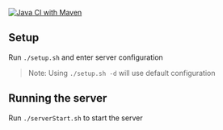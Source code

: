 [![Java CI with Maven](https://github.com/Xander04/Secret-Santa/actions/workflows/maven.yml/badge.svg)](https://github.com/Xander04/Secret-Santa/actions/workflows/maven.yml)

## Setup
Run `./setup.sh` and enter server configuration 
> Note: Using `./setup.sh -d` will use default configuration

## Running the server
Run `./serverStart.sh` to start the server